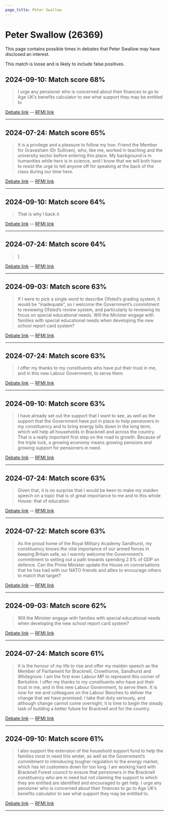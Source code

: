 ```yaml
---
page_title: Peter Swallow
---
```


# Peter Swallow  (26369)

This page contains possible times in debates that Peter Swallow may have disclosed an interest.

This match is loose and is likely to include false positives. 



## 2024-09-10: Match score 68%

>I urge any pensioner who is concerned about their finances to go to Age UK’s benefits calculator to see what support they may be entitled to

[Debate link](https://www.theyworkforyou.com/debates/?id=2024-09-10a.753.3)  --  [RFMI link](https://www.theyworkforyou.com/mp/26369/register)


---



## 2024-07-24: Match score 65%

>It is a privilege and a pleasure to follow my hon. Friend the Member for Gravesham (Dr Sullivan), who, like me, worked in teaching and the university sector before entering this place. My background is in humanities while hers is in science, and I know that we will both have to resist the urge to tell anyone off for speaking at the back of the class during our time here.

[Debate link](https://www.theyworkforyou.com/debates/?id=2024-07-24d.763.1)  --  [RFMI link](https://www.theyworkforyou.com/mp/26369/register)


---



## 2024-09-10: Match score 64%

>That is why I back it

[Debate link](https://www.theyworkforyou.com/debates/?id=2024-09-10a.754.3)  --  [RFMI link](https://www.theyworkforyou.com/mp/26369/register)


---



## 2024-07-24: Match score 64%

>]

[Debate link](https://www.theyworkforyou.com/debates/?id=2024-07-24d.763.1)  --  [RFMI link](https://www.theyworkforyou.com/mp/26369/register)


---



## 2024-09-03: Match score 63%

>If I were to pick a single word to describe Ofsted’s grading system, it would be “inadequate”, so I welcome the Government’s commitment to reviewing Ofsted’s review system, and particularly to reviewing its focus on special educational needs. Will the Minister engage with families with special educational needs when developing the new school report card system?

[Debate link](https://www.theyworkforyou.com/debates/?id=2024-09-03c.176.2)  --  [RFMI link](https://www.theyworkforyou.com/mp/26369/register)


---



## 2024-07-24: Match score 63%

>I offer my thanks to my constituents who have put their trust in me, and in this new Labour Government, to serve them

[Debate link](https://www.theyworkforyou.com/debates/?id=2024-07-24d.763.1)  --  [RFMI link](https://www.theyworkforyou.com/mp/26369/register)


---



## 2024-09-10: Match score 63%

>I have already set out the support that I want to see, as well as the support that the Government have put in place to help pensioners in my constituency and to bring energy bills down in the long term, which will help all households in Bracknell and across the country. That is a really important first step on the road to growth. Because of the triple lock, a growing economy means growing pensions and growing support for pensioners in need.

[Debate link](https://www.theyworkforyou.com/debates/?id=2024-09-10a.754.3)  --  [RFMI link](https://www.theyworkforyou.com/mp/26369/register)


---



## 2024-07-24: Match score 63%

>Given that, it is no surprise that I would be keen to make my maiden speech on a topic that is of great importance to me and to this whole House: that of education

[Debate link](https://www.theyworkforyou.com/debates/?id=2024-07-24d.763.1)  --  [RFMI link](https://www.theyworkforyou.com/mp/26369/register)


---



## 2024-07-22: Match score 63%

>As the proud home of the Royal Military Academy Sandhurst, my constituency knows the vital importance of our armed forces in keeping Britain safe, so I warmly welcome the Government’s commitment to setting out a path towards spending 2.5% of GDP on defence. Can the Prime Minister update the House on conversations that he has had with our NATO friends and allies to encourage others to match that target?

[Debate link](https://www.theyworkforyou.com/debates/?id=2024-07-22e.382.3)  --  [RFMI link](https://www.theyworkforyou.com/mp/26369/register)


---



## 2024-09-03: Match score 62%

>Will the Minister engage with families with special educational needs when developing the new school report card system?

[Debate link](https://www.theyworkforyou.com/debates/?id=2024-09-03c.176.2)  --  [RFMI link](https://www.theyworkforyou.com/mp/26369/register)


---



## 2024-07-24: Match score 61%

>It is the honour of my life to rise and offer my maiden speech as the Member of Parliament for Bracknell, Crowthorne, Sandhurst and Whitegrove. I am the first ever Labour MP to represent this corner of Berkshire. I offer my thanks to my constituents who have put their trust in me, and in this new Labour Government, to serve them. It is now for me and colleagues on the Labour Benches to deliver the change that we have promised. I take that duty seriously, and although change cannot come overnight, it is time to begin the steady task of building a better future for Bracknell and for the country.

[Debate link](https://www.theyworkforyou.com/debates/?id=2024-07-24d.763.1)  --  [RFMI link](https://www.theyworkforyou.com/mp/26369/register)


---



## 2024-09-10: Match score 61%

>I also support the extension of the household support fund to help the families most in need this winter, as well as the Government’s commitment to introducing tougher regulation to the energy market, which has let customers down for too long. I am working hard with Bracknell Forest council to ensure that pensioners in the Bracknell constituency who are in need but not  claiming the support to which they are entitled are identified and encouraged to get help. I urge any pensioner who is concerned about their finances to go to Age UK’s benefits calculator to see what support they may be entitled to.

[Debate link](https://www.theyworkforyou.com/debates/?id=2024-09-10a.753.3)  --  [RFMI link](https://www.theyworkforyou.com/mp/26369/register)


---

